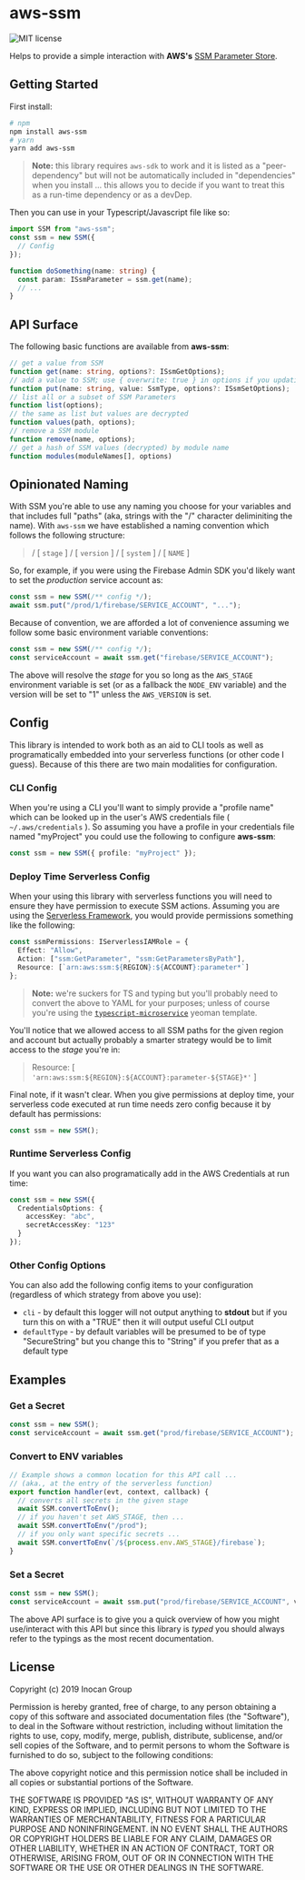 # aws-ssm

![MIT license](https://img.shields.io/apm/l/:aws-ssm.svg)

Helps to provide a simple interaction with **AWS's**
[SSM Parameter Store](https://docs.aws.amazon.com/AWSJavaScriptSDK/latest/AWS/SSM.html#getParameter-property).

## Getting Started

First install:

```sh
# npm
npm install aws-ssm
# yarn
yarn add aws-ssm
```

> **Note:** this library requires `aws-sdk` to work and it is listed as a
> "peer-dependency" but will not be automatically included in "dependencies" when you
> install ... this allows you to decide if you want to treat this as a run-time dependency
> or as a devDep.

Then you can use in your Typescript/Javascript file like so:

```typescript
import SSM from "aws-ssm";
const ssm = new SSM({
  // Config
});

function doSomething(name: string) {
  const param: ISsmParameter = ssm.get(name);
  // ...
}
```

## API Surface

The following basic functions are available from **aws-ssm**:

```typescript
// get a value from SSM
function get(name: string, options?: ISsmGetOptions);
// add a value to SSM; use { overwrite: true } in options if you updating
function put(name: string, value: SsmType, options?: ISsmSetOptions);
// list all or a subset of SSM Parameters
function list(options);
// the same as list but values are decrypted
function values(path, options);
// remove a SSM module
function remove(name, options);
// get a hash of SSM values (decrypted) by module name
function modules(moduleNames[], options)
```

## Opinionated Naming

With SSM you're able to use any naming you choose for your variables and that includes
full "paths" (aka, strings with the "/" character deliminiting the name). With `aws-ssm`
we have established a naming convention which follows the following structure:

> / [ `stage` ] / [ `version` ] / [ `system` ] / [ `NAME` ]

So, for example, if you were using the Firebase Admin SDK you'd likely want to set the
_production_ service account as:

```typescript
const ssm = new SSM(/** config */);
await ssm.put("/prod/1/firebase/SERVICE_ACCOUNT", "...");
```

Because of convention, we are afforded a lot of convenience assuming we follow some basic
environment variable conventions:

```typescript
const ssm = new SSM(/** config */);
const serviceAccount = await ssm.get("firebase/SERVICE_ACCOUNT");
```

The above will resolve the _stage_ for you so long as the `AWS_STAGE` environment variable
is set (or as a fallback the `NODE_ENV` variable) and the version will be set to "1"
unless the `AWS_VERSION` is set.

## Config

This library is intended to work both as an aid to CLI tools as well as programatically
embedded into your serverless functions (or other code I guess). Because of this there are
two main modalities for configuration.

### CLI Config

When you're using a CLI you'll want to simply provide a "profile name" which can be looked
up in the user's AWS credentials file ( `~/.aws/credentials` ). So assuming you have a
profile in your credentials file named "myProject" you could use the following to
configure **aws-ssm**:

```typescript
const ssm = new SSM({ profile: "myProject" });
```

### Deploy Time Serverless Config

When your using this library with serverless functions you will need to ensure they have
permission to execute SSM actions. Assuming you are using the
[Serverless Framework](https://serverless.com), you would provide permissions something
like the following:

```typescript
const ssmPermissions: IServerlessIAMRole = {
  Effect: "Allow",
  Action: ["ssm:GetParameter", "ssm:GetParametersByPath"],
  Resource: [`arn:aws:ssm:${REGION}:${ACCOUNT}:parameter*`]
};
```

> **Note:** we're suckers for TS and typing but you'll probably need to convert the above
> to YAML for your purposes; unless of course you're using the
> [`typescript-microservice`](https://github.com/lifegadget/generator-typescript-microservice)
> yeoman template.

You'll notice that we allowed access to all SSM paths for the given region and account but
actually probably a smarter strategy would be to limit access to the _stage_ you're in:

> Resource: [ `'arn:aws:ssm:${REGION}:${ACCOUNT}:parameter-${STAGE}*'` ]

Final note, if it wasn't clear. When you give permissions at deploy time, your serverless
code executed at run time needs zero config because it by default has permissions:

```typescript
const ssm = new SSM();
```

### Runtime Serverless Config

If you want you can also programatically add in the AWS Credentials at run time:

```typescript
const ssm = new SSM({
  CredentialsOptions: {
    accessKey: "abc",
    secretAccessKey: "123"
  }
});
```

### Other Config Options

You can also add the following config items to your configuration (regardless of which
strategy from above you use):

- `cli` - by default this logger will not output anything to **stdout** but if you turn
  this on with a "TRUE" then it will output useful CLI output
- `defaultType` - by default variables will be presumed to be of type "SecureString" but
  you change this to "String" if you prefer that as a default type

## Examples

### Get a Secret

```typescript
const ssm = new SSM();
const serviceAccount = await ssm.get("prod/firebase/SERVICE_ACCOUNT");
```

### Convert to ENV variables

```typescript
// Example shows a common location for this API call ...
// (aka., at the entry of the serverless function)
export function handler(evt, context, callback) {
  // converts all secrets in the given stage
  await SSM.convertToEnv();
  // if you haven't set AWS_STAGE, then ...
  await SSM.convertToEnv("/prod");
  // if you only want specific secrets ...
  await SSM.convertToEnv(`/${process.env.AWS_STAGE}/firebase`);
}
```

### Set a Secret

```typescript
const ssm = new SSM();
const serviceAccount = await ssm.put("prod/firebase/SERVICE_ACCOUNT", value);
```

The above API surface is to give you a quick overview of how you might use/interact with
this API but since this library is _typed_ you should always refer to the typings as the
most recent documentation.

## License

Copyright (c) 2019 Inocan Group

Permission is hereby granted, free of charge, to any person obtaining a copy of this
software and associated documentation files (the "Software"), to deal in the Software
without restriction, including without limitation the rights to use, copy, modify, merge,
publish, distribute, sublicense, and/or sell copies of the Software, and to permit persons
to whom the Software is furnished to do so, subject to the following conditions:

The above copyright notice and this permission notice shall be included in all copies or
substantial portions of the Software.

THE SOFTWARE IS PROVIDED "AS IS", WITHOUT WARRANTY OF ANY KIND, EXPRESS OR IMPLIED,
INCLUDING BUT NOT LIMITED TO THE WARRANTIES OF MERCHANTABILITY, FITNESS FOR A PARTICULAR
PURPOSE AND NONINFRINGEMENT. IN NO EVENT SHALL THE AUTHORS OR COPYRIGHT HOLDERS BE LIABLE
FOR ANY CLAIM, DAMAGES OR OTHER LIABILITY, WHETHER IN AN ACTION OF CONTRACT, TORT OR
OTHERWISE, ARISING FROM, OUT OF OR IN CONNECTION WITH THE SOFTWARE OR THE USE OR OTHER
DEALINGS IN THE SOFTWARE.
